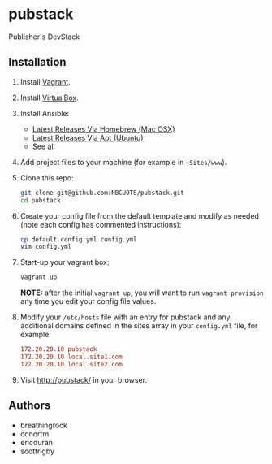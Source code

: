 pubstack
========

Publisher's DevStack

## Installation

1. Install [Vagrant](http://www.vagrantup.com/).
1. Install [VirtualBox](https://www.virtualbox.org/).
1. Install Ansible:
    - [Latest Releases Via Homebrew (Mac OSX)](http://docs.ansible.com/intro_installation.html#latest-releases-via-homebrew-mac-osx)
    - [Latest Releases Via Apt (Ubuntu)](http://docs.ansible.com/intro_installation.html#latest-releases-via-apt-ubuntu)
    - [See all](http://docs.ansible.com/intro_installation.html#installing-the-control-machine)
1. Add project files to your machine (for example in `~Sites/www`).
1. Clone this repo:

    ```bash
    git clone git@github.com:NBCUOTS/pubstack.git
    cd pubstack
    ```

1. Create your config file from the default template and modify as needed (note each config has commented instructions):

    ```bash
    cp default.config.yml config.yml
    vim config.yml
    ```

1. Start-up your vagrant box:

    ```bash
    vagrant up
    ```
    **NOTE:** after the initial `vagrant up`, you will want to run `vagrant provision` any time you edit your config file values.

1. Modify your `/etc/hosts` file with an entry for pubstack and any additional domains defined in the sites array in your `config.yml` file, for example:

    ```ini
    172.20.20.10 pubstack
    172.20.20.10 local.site1.com
    172.20.20.10 local.site2.com
    ```

1. Visit [http://pubstack/](http://pubstack/) in your browser.

## Authors
- breathingrock
- conortm
- ericduran
- scottrigby
